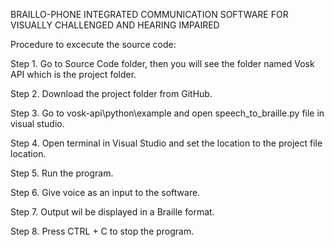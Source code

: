 BRAILLO-PHONE INTEGRATED COMMUNICATION SOFTWARE FOR VISUALLY CHALLENGED AND HEARING IMPAIRED

Procedure to excecute the source code:  

Step 1. Go to Source Code folder, then you will see the folder named Vosk API which is the project folder.  

Step 2. Download the project folder from GitHub.

Step 3. Go to vosk-api\python\example and open speech_to_braille.py file in visual studio.

Step 4. Open terminal in Visual Studio and set the location to the project file location.

Step 5. Run the program.

Step 6. Give voice as an input to the software.

Step 7. Output wil be displayed in a Braille format.

Step 8. Press CTRL + C to stop the program.



